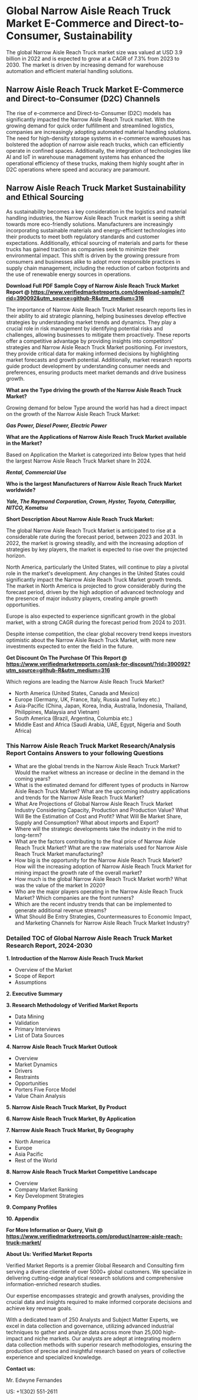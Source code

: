 <h1>Global Narrow Aisle Reach Truck Market E-Commerce and Direct-to-Consumer, Sustainability</h1><p class=""><p>The global Narrow Aisle Reach Truck market size was valued at USD 3.9 billion in 2022 and is expected to grow at a CAGR of 7.3% from 2023 to 2030. The market is driven by increasing demand for warehouse automation and efficient material handling solutions.</p><h2>Narrow Aisle Reach Truck Market E-Commerce and Direct-to-Consumer (D2C) Channels</h2><p>The rise of e-commerce and Direct-to-Consumer (D2C) models has significantly impacted the Narrow Aisle Reach Truck market. With the growing demand for quick order fulfillment and streamlined logistics, companies are increasingly adopting automated material handling solutions. The need for high-density storage systems in e-commerce warehouses has bolstered the adoption of narrow aisle reach trucks, which can efficiently operate in confined spaces. Additionally, the integration of technologies like AI and IoT in warehouse management systems has enhanced the operational efficiency of these trucks, making them highly sought after in D2C operations where speed and accuracy are paramount.</p><h2>Narrow Aisle Reach Truck Market Sustainability and Ethical Sourcing</h2><p>As sustainability becomes a key consideration in the logistics and material handling industries, the Narrow Aisle Reach Truck market is seeing a shift towards more eco-friendly solutions. Manufacturers are increasingly incorporating sustainable materials and energy-efficient technologies into their products to meet both regulatory standards and customer expectations. Additionally, ethical sourcing of materials and parts for these trucks has gained traction as companies seek to minimize their environmental impact. This shift is driven by the growing pressure from consumers and businesses alike to adopt more responsible practices in supply chain management, including the reduction of carbon footprints and the use of renewable energy sources in operations.</p></p><p class=""><strong>Download Full PDF Sample Copy of Narrow Aisle Reach Truck Market Report @ <a href="https://www.verifiedmarketreports.com/download-sample/?rid=390092&utm_source=github-R&utm_medium=316" target="_blank">https://www.verifiedmarketreports.com/download-sample/?rid=390092&utm_source=github-R&utm_medium=316</a></strong></p><p>The importance of&nbsp;Narrow Aisle Reach Truck Market research reports lies in their ability to aid strategic planning, helping businesses develop effective strategies by understanding market trends and dynamics. They play a crucial role in risk management by identifying potential risks and challenges, allowing businesses to mitigate them proactively. These reports offer a competitive advantage by providing insights into competitors' strategies and Narrow Aisle Reach Truck Market positioning. For investors, they provide critical data for making informed decisions by highlighting market forecasts and growth potential. Additionally, market research reports guide product development by understanding consumer needs and preferences, ensuring products meet market demands and drive business growth.</p><p><strong>What are the&nbsp;Type driving the growth of the Narrow Aisle Reach Truck Market?</strong></p><p id="" class="">Growing demand for below Type around the world has had a direct impact on the growth of the Narrow Aisle Reach Truck Market:</p><p class=""><em><strong>Gas Power, Diesel Power, Electric Power</strong></em></p><p class=""><strong>What are the&nbsp;Applications&nbsp;of Narrow Aisle Reach Truck Market available in the Market?</strong></p><p id="" class="">Based on Application the Market is categorized into Below types that held the largest Narrow Aisle Reach Truck Market share In 2024.</p><p class=""><em><strong>Rental, Commercial Use</strong></em></p><p class=""><strong>Who is the largest Manufacturers of Narrow Aisle Reach Truck Market worldwide?</strong></p><p><em><strong>Yale, The Raymond Corporation, Crown, Hyster, Toyota, Caterpillar, NITCO, Komatsu</strong></em></p><p id="" class=""><strong>Short Description About Narrow Aisle Reach Truck Market:</strong></p><p>The global Narrow Aisle Reach Truck Market is anticipated to rise at a considerable rate during the forecast period, between 2023 and 2031. In 2022, the market is growing steadily, and with the increasing adoption of strategies by key players, the market is expected to rise over the projected horizon.</p><p>North America, particularly the United States, will continue to play a pivotal role in the market's development. Any changes in the United States could significantly impact the Narrow Aisle Reach Truck Market growth trends. The market in North America is projected to grow considerably during the forecast period, driven by the high adoption of advanced technology and the presence of major industry players, creating ample growth opportunities.</p><p>Europe is also expected to experience significant growth in the global market, with a strong CAGR during the forecast period from 2024 to 2031.</p><p>Despite intense competition, the clear global recovery trend keeps investors optimistic about the Narrow Aisle Reach Truck Market, with more new investments expected to enter the field in the future.</p><p id="" class=""><strong>Get Discount On The Purchase Of This Report @ <a href="https://www.verifiedmarketreports.com/ask-for-discount/?rid=390092?utm_source=github-R&utm_medium=316" target="_blank">https://www.verifiedmarketreports.com/ask-for-discount/?rid=390092?utm_source=github-R&utm_medium=316</a></strong></p><p class="">Which regions are leading the Narrow Aisle Reach Truck Market?</p><ul><li>North America (United States, Canada and Mexico)</li><li>Europe (Germany, UK, France, Italy, Russia and Turkey etc.)</li><li>Asia-Pacific (China, Japan, Korea, India, Australia, Indonesia, Thailand, Philippines, Malaysia and Vietnam)</li><li>South America (Brazil, Argentina, Columbia etc.)</li><li>Middle East and Africa (Saudi Arabia, UAE, Egypt, Nigeria and South Africa)</li></ul><h3 id="" class="">This Narrow Aisle Reach Truck Market Research/Analysis Report Contains Answers to your following Questions</h3><ul><li>What are the global trends in the Narrow Aisle Reach Truck Market? Would the market witness an increase or decline in the demand in the coming years?</li><li>What is the estimated demand for different types of products in Narrow Aisle Reach Truck Market? What are the upcoming industry applications and trends for the Narrow Aisle Reach Truck Market?</li><li>What Are Projections of Global Narrow Aisle Reach Truck Market Industry Considering Capacity, Production and Production Value? What Will Be the Estimation of Cost and Profit? What Will Be Market Share, Supply and Consumption? What about imports and Export?</li><li>Where will the strategic developments take the industry in the mid to long-term?</li><li>What are the factors contributing to the final price of Narrow Aisle Reach Truck Market? What are the raw materials used for Narrow Aisle Reach Truck Market manufacturing?</li><li>How big is the opportunity for the Narrow Aisle Reach Truck Market? How will the increasing adoption of Narrow Aisle Reach Truck Market for mining impact the growth rate of the overall market?</li><li>How much is the global Narrow Aisle Reach Truck Market worth? What was the value of the market In 2020?</li><li>Who are the major players operating in the Narrow Aisle Reach Truck Market? Which companies are the front runners?</li><li>Which are the recent industry trends that can be implemented to generate additional revenue streams?</li><li>What Should Be Entry Strategies, Countermeasures to Economic Impact, and Marketing Channels for Narrow Aisle Reach Truck Market Industry?</li></ul><h3 id="" class="">Detailed TOC of Global Narrow Aisle Reach Truck Market Research Report, 2024-2030</h3><p id="" class=""><strong>1. Introduction of the Narrow Aisle Reach Truck Market</strong></p><ul><li>Overview of the Market</li><li>Scope of Report</li><li>Assumptions</li></ul><p id="" class=""><strong>2. Executive Summary</strong></p><p id="" class=""><strong>3. Research Methodology of Verified Market Reports</strong></p><ul><li>Data Mining</li><li>Validation</li><li>Primary Interviews</li><li>List of Data Sources</li></ul><p id="" class=""><strong>4. Narrow Aisle Reach Truck Market Outlook</strong></p><ul><li>Overview</li><li>Market Dynamics</li><li>Drivers</li><li>Restraints</li><li>Opportunities</li><li>Porters Five Force Model</li><li>Value Chain Analysis</li></ul><p id="" class=""><strong>5. Narrow Aisle Reach Truck Market, By Product</strong></p><p id="" class=""><strong>6. Narrow Aisle Reach Truck Market, By Application</strong></p><p id="" class=""><strong>7. Narrow Aisle Reach Truck Market, By Geography</strong></p><ul><li>North America</li><li>Europe</li><li>Asia Pacific</li><li>Rest of the World</li></ul><p id="" class=""><strong>8. Narrow Aisle Reach Truck Market Competitive Landscape</strong></p><ul><li>Overview</li><li>Company Market Ranking</li><li>Key Development Strategies</li></ul><p id="" class=""><strong>9. Company Profiles</strong></p><p id="" class=""><strong>10. Appendix</strong></p><p id="" class=""><strong>For More Information or Query, Visit @ <a href="https://www.verifiedmarketreports.com/product/narrow-aisle-reach-truck-market/" target="_blank">https://www.verifiedmarketreports.com/product/narrow-aisle-reach-truck-market/</a></strong></p><p id="" class=""><strong>About Us: Verified Market Reports</strong></p><p id="" class="">Verified Market Reports is a premier Global Research and Consulting firm serving a diverse clientele of over 5000+ global customers. We specialize in delivering cutting-edge analytical research solutions and comprehensive information-enriched research studies.</p><p id="" class="">Our expertise encompasses strategic and growth analyses, providing the crucial data and insights required to make informed corporate decisions and achieve key revenue goals.</p><p id="" class="">With a dedicated team of 250 Analysts and Subject Matter Experts, we excel in data collection and governance, utilizing advanced industrial techniques to gather and analyze data across more than 25,000 high-impact and niche markets. Our analysts are adept at integrating modern data collection methods with superior research methodologies, ensuring the production of precise and insightful research based on years of collective experience and specialized knowledge.</p><p id="" class=""><strong>Contact us:</strong></p><p id="" class="">Mr. Edwyne Fernandes</p><p id="" class="">US: +1(302) 551-2611</p>
